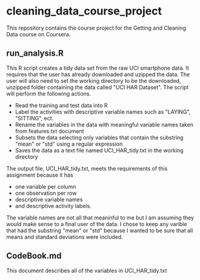 # cleaning_data_course_project
This repository contains the course project for the Getting and Cleaning Data course on Coursera.

## run_analysis.R
This R script creates a tidy data set from the raw UCI smartphone data. It requires that the user has already downloaded and uzipped the data. The user will also need to set the working directory to be the downloaded, unzipped folder containing the data called "UCI HAR Dataset". The script will perform the following actions.
- Read the training and test data into R
- Label the activities with descriptive variable names such as "LAYING", "SITTING", ect.
- Rename the variables in the data with meaningful variable names taken from features.txt document
- Subsets the data selecting only variables that contain the substring "mean" or "std" using a regular expression
- Saves the data as a text file named UCI_HAR_tidy.txt in the working directory

The output file, UCI_HAR_tidy.txt, meets the requirements of this assignment because it has 
- one variable per column
- one observation per row
- descriptive variable names
- and descriptive activity labels.

The variable names are not all that meaninful to me but I am assuming they would make sense to a final user of the data. I chose to keep any varible that had the substring "mean" or "std" because I wanted to be sure that all means and standard deviations were included.

## CodeBook.md
This document describes all of the variables in UCI_HAR_tidy.txt
